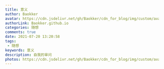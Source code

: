 ```yaml
---
title: 意义
author: Baokker
avatar: https://cdn.jsdelivr.net/gh/Baokker/cdn_for_blog/img/custom/avatar.jpg
authorLink: Baokker.github.io
categories: 随想
comments: true
date: 2021-07-20 13:20:58
tags: 
 - 随想
keywords: 意义
description: 自我的审问
photos: https://cdn.jsdelivr.net/gh/Baokker/cdn_for_blog/img/custom/avatar.jpg
---
```


